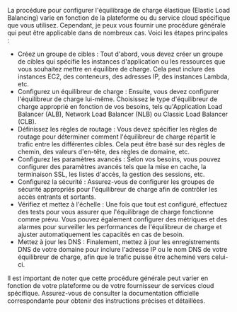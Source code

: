 La procédure pour configurer l'équilibrage de charge élastique (Elastic Load Balancing) varie en fonction de la plateforme ou du service cloud spécifique que vous utilisez. 
Cependant, je peux vous fournir une procédure générale qui peut être applicable dans de nombreux cas. Voici les étapes principales :

- Créez un groupe de cibles : Tout d'abord, vous devez créer un groupe de cibles qui spécifie les instances d'application ou les ressources que vous souhaitez mettre en équilibre de charge.
  Cela peut inclure des instances EC2, des conteneurs, des adresses IP, des instances Lambda, etc.
- Configurez un équilibreur de charge : Ensuite, vous devez configurer l'équilibreur de charge lui-même.
  Choisissez le type d'équilibreur de charge approprié en fonction de vos besoins, tels qu'Application Load Balancer (ALB), Network Load Balancer (NLB) ou Classic Load Balancer (CLB).
- Définissez les règles de routage : Vous devez spécifier les règles de routage pour déterminer comment l'équilibreur de charge répartit le trafic entre les différentes cibles.
  Cela peut être basé sur des règles de chemin, des valeurs d'en-tête, des règles de domaine, etc.
- Configurez les paramètres avancés : Selon vos besoins, vous pouvez configurer des paramètres avancés tels que la mise en cache, la terminaison SSL, les listes d'accès, la gestion des sessions, etc.
- Configurez la sécurité : Assurez-vous de configurer les groupes de sécurité appropriés pour l'équilibreur de charge afin de contrôler les accès entrants et sortants.
- Vérifiez et mettez à l'échelle : Une fois que tout est configuré, effectuez des tests pour vous assurer que l'équilibrage de charge fonctionne comme prévu.
  Vous pouvez également configurer des métriques et des alarmes pour surveiller les performances de l'équilibreur de charge et ajuster automatiquement les capacités en cas de besoin.
- Mettez à jour les DNS : Finalement, mettez à jour les enregistrements DNS de votre domaine pour inclure l'adresse IP ou le nom DNS de votre équilibreur de charge,
  afin que le trafic puisse être acheminé vers celui-ci.

Il est important de noter que cette procédure générale peut varier en fonction de votre plateforme ou de votre fournisseur de services cloud spécifique. 
Assurez-vous de consulter la documentation officielle correspondante pour obtenir des instructions précises et détaillées.
